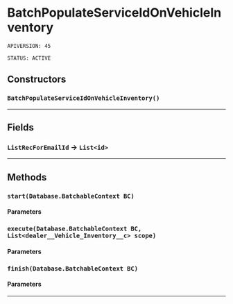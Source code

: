 # BatchPopulateServiceIdOnVehicleInventory

`APIVERSION: 45`

`STATUS: ACTIVE`

## Constructors

### `BatchPopulateServiceIdOnVehicleInventory()`

***

## Fields

### `ListRecForEmailId` → `List<id>`

***

## Methods

### `start(Database.BatchableContext BC)`

#### Parameters

### `execute(Database.BatchableContext BC, List<dealer__Vehicle_Inventory__c> scope)`

#### Parameters

### `finish(Database.BatchableContext BC)`

#### Parameters

***
